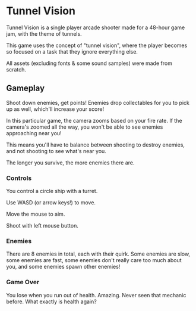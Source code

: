 # Tunnel Vision

Tunnel Vision is a single player arcade shooter made for a 48-hour game jam, with the theme of tunnels.

This game uses the concept of "tunnel vision", where the player becomes so focused on a task that they ignore everything else.

All assets (excluding fonts & some sound samples) were made from scratch.


## Gameplay 

Shoot down enemies, get points! Enemies drop collectables for you to pick up as well, which'll increase your score!

In this particular game, the camera zooms based on your fire rate. If the camera's zoomed all the way, you won't be able to see enemies approaching near you!

This means you'll have to balance between shooting to destroy enemies, and not shooting to see what's near you.

The longer you survive, the more enemies there are. 

### Controls

You control a circle ship with a turret.

Use WASD (or arrow keys!) to move.

Move the mouse to aim.

Shoot with left mouse button.

### Enemies

There are 8 enemies in total, each with their quirk. Some enemies are slow, some enemies are fast, some enemies don't really care too much about you, and some enemies spawn other enemies!

### Game Over

You lose when you run out of health. Amazing. Never seen that mechanic before. What exactly is health again?
